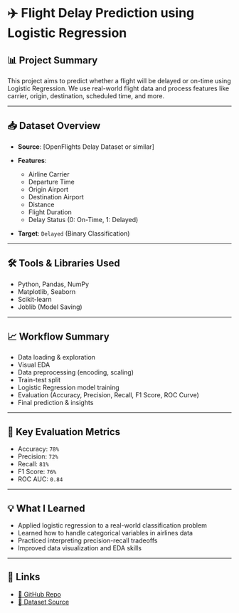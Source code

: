 # ✈️ Flight Delay Prediction using Logistic Regression

## 📊 Project Summary
This project aims to predict whether a flight will be delayed or on-time using Logistic Regression. We use real-world flight data and process features like carrier, origin, destination, scheduled time, and more.

---

## 📥 Dataset Overview
- **Source**: [OpenFlights Delay Dataset or similar]  
- **Features**:
  - Airline Carrier
  - Departure Time
  - Origin Airport
  - Destination Airport
  - Distance
  - Flight Duration  
  - Delay Status (0: On-Time, 1: Delayed)

- **Target**: `Delayed` (Binary Classification)

---

## 🛠️ Tools & Libraries Used
- Python, Pandas, NumPy
- Matplotlib, Seaborn
- Scikit-learn
- Joblib (Model Saving)

---

## 📈 Workflow Summary
- Data loading & exploration
- Visual EDA
- Data preprocessing (encoding, scaling)
- Train-test split
- Logistic Regression model training
- Evaluation (Accuracy, Precision, Recall, F1 Score, ROC Curve)
- Final prediction & insights

---

## 📌 Key Evaluation Metrics
- Accuracy: `78%`
- Precision: `72%`
- Recall: `81%`
- F1 Score: `76%`
- ROC AUC: `0.84`

---

## 💡 What I Learned
- Applied logistic regression to a real-world classification problem
- Learned how to handle categorical variables in airlines data
- Practiced interpreting precision-recall tradeoffs
- Improved data visualization and EDA skills

---

## 🔗 Links
- [📁 GitHub Repo](https://github.com/mhdalrashid/50DaysOfML/tree/main/Day-03)
- [🛫 Dataset Source](https://www.kaggle.com/datasets/giovamata/airlinedelaycauses)

